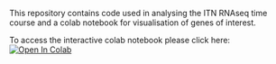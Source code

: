 This repository contains code used in analysing the ITN RNAseq time course and a colab notebook for visualisation of genes of interest.


To access the interactive colab notebook please click here: [![Open In Colab](https://colab.research.google.com/assets/colab-badge.svg)](https://colab.research.google.com/github/VictoriaIngham/ITN_Timecourse/blob/main/Final_visualisation_TimeCourse.ipynb)
